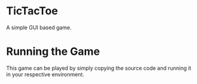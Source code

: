 # TicTacToe
A simple GUI based game.

# Running the Game
This game can be played by simply copying the source code and running it in your respective environment.
